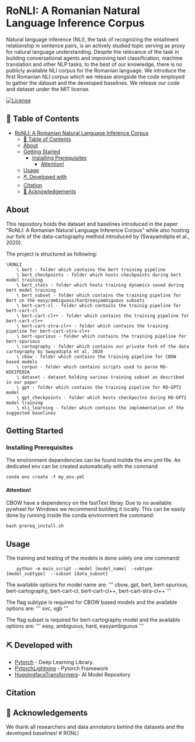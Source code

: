 # RoNLI: A Romanian Natural Language Inference Corpus

Natural language inference (NLI), the task of recognizing the entailment relationship in sentence pairs, is an actively studied topic serving as proxy for natural language understanding. Despite the relevance of the task in building conversational agents and improving text classification, machine translation and other NLP tasks, to the best of our knowledge, there is no publicly available NLI corpus for the Romanian language.
We introduce the first Romanian NLI corpus which we release alongside the code employed to gather the dataset and the developed baselines. We release our code and dataset under the MIT license.

[![License](https://img.shields.io/badge/license-MIT-blue.svg)](/LICENSE)

## 📝 Table of Contents <a name = "tabel_of_contents"></a>

- [RoNLI: A Romanian Natural Language Inference Corpus](#ronli-a-romanian-natural-language-inference-corpus)
  - [📝 Table of Contents ](#-table-of-contents-)
  - [About ](#about-)
  - [Getting Started ](#getting-started-)
    - [Installing Prerequisites ](#installing-prerequisites-)
      - [Attention!](#attention)
  - [Usage ](#usage-)
  - [⛏️ Developed with ](#️-developed-with-)
  - [Citation ](#citation-)
  - [🎉 Acknowledgements ](#-acknowledgements-)

## About <a name = "about"></a>

This repository holds the dataset and baselines introduced in the paper "RoNLI: A Romanian Natural Language Inference Corpus" while also hosting our fork of the data-cartography method introduced by (Swayamdipta et al., 2020).


The project is structured as following:

    \RONLI
        \ bert - folder which contains the bert training pipeline
        \ bert_checkpoints - folder which hosts checkpoints during bert model training
        \ bert_stats - folder which hosts training dynamics saved during bert model training
        \ bert_subset - folder which contains the training pipeline for Bert on the easy/ambiguous/hard/easyambiguous subsets
        \ bert-cart-cl - folder which contains the trainig pipeline for bert-cart-cl
        \ bert-cart-cl++ - folder which contains the training pipeline for bert-cart-cl++
        \ bert-cart-stra-cl++ - folder which contains the training pipeline for bert-cart-stra-cl++
        \ bert-spurious - folder which contains the training pipeline for bert-spurious
        \ cartography - folder which contains our private fork of the data cartography by Swayadipta et al. 2020
        \ cbow - folder which contains the training pipeline for CBOW based models
        \ corpus - folder which contains scripts used to parse RO-WIKIPEDIA
        \ dataset - dataset holding various training subset as described in our paper
        \ gpt - folder which contains the training pipeline for RO-GPT2 model
        \ gpt_checkpoints - folder which hosts checkpoitns during RO-GPT2 model training
        \ nli_learning - folder which contains the implementation of the suggested baselines


## Getting Started <a name = "getting_started"></a>

### Installing Prerequisites <a name = "prerequisites"></a>

The environment dependencies can be found insitde the env.yml file. An dedicated env can be created automatically with the command
```
conda env create -f my_env.yml
```

#### Attention! 

CBOW have a dependency on the fastText libray. Due to no available pywheel for Windows we recommend building it locally. This can be easily done by running inside the conda environment the command:

```
bash prereq_install.sh
```


## Usage <a name="usage"></a>

The training and testing of the models is done solely one one command:  
```
    python -m main_script --model [model_name]  -subtype [model_subtype]  --subset [data_subset]
```

The available options for model name are:
'''
    cbow, gpt, bert, bert-spurious, bert-cartography, bert-cart-cl, bert-cart-cl++, bert-cart-stra-cl++
'''

The flag subtype is required for CBOW based models and the available options are:
'''
    svc, xgb
'''

The flag subset is required for bert-cartography model and the available options are:
'''
    easy, ambiguous, hard, easyambiguous
'''



## ⛏️ Developed with <a name = "developed_with"></a>
- [Pytorch](https://pytorch.org/) - Deep Learning Library.
- [PytorchLightning](https://www.pytorchlightning.ai/index.html) - Pytorch Framework
- [HuggingfaceTransformers](https://huggingface.co/)- AI Model Repository 

## Citation <a name="citation"></a>

## 🎉 Acknowledgements <a name = "acknowledgement"></a>

We thank all researchers and data annotators behind the datasets and the developed baselines!
#   R O N L I  
 